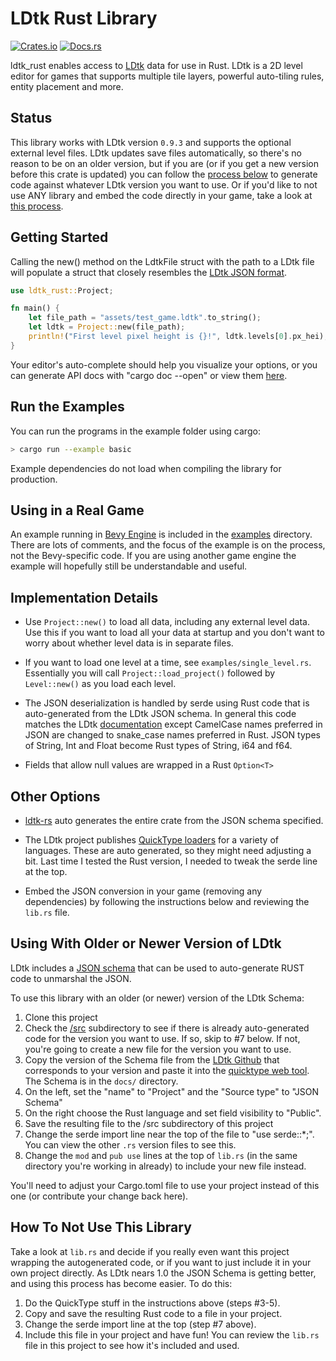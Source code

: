 
# LDtk Rust Library

[![Crates.io](https://img.shields.io/crates/v/ldtk_rust.svg)](https://crates.io/crates/ldtk_rust)
[![Docs.rs](https://docs.rs/ldtk_rust/badge.svg)](https://docs.rs/ldtk_rust)

ldtk_rust enables access to [LDtk](https://ldtk.io) data for use in Rust.
LDtk is a 2D level editor for games that supports multiple tile layers, powerful
auto-tiling rules, entity placement and more.

## Status

This library works with LDtk version `0.9.3` and supports the optional external
level files. LDtk updates save files automatically, so there's no reason to be
on an older version, but if you are (or if you get a new version before this
crate is updated) you can follow the [process below](#using-with-older-or-newer-version-of-ldtk) to
generate code against whatever LDtk version you want to use. Or if you'd like to 
not use ANY library and embed the code directly in your game, take a look at
[this process](#how-to-not-use-this-library).

## Getting Started

Calling the new() method on the LdtkFile struct with the path to a LDtk file will
populate a struct that closely resembles the [LDtk JSON format](https://ldtk.io/json/).

```rust
use ldtk_rust::Project;

fn main() {
    let file_path = "assets/test_game.ldtk".to_string();
    let ldtk = Project::new(file_path);
    println!("First level pixel height is {}!", ldtk.levels[0].px_hei);
}
```

Your editor's auto-complete should help you visualize your options, or you can generate
API docs with "cargo doc --open" or view them [here](https://docs.rs/ldtk_rust/).

## Run the Examples

You can run the programs in the example folder using cargo:

```bash
> cargo run --example basic
```

Example dependencies do not load when compiling the library for production.

## Using in a Real Game

An example running in [Bevy Engine](https://bevyengine.org/) is included in the
[examples](examples/) directory. There are lots of comments, and the focus of 
the example is on the process, not the Bevy-specific code. If you
are using another game engine the example will hopefully still be understandable 
and useful.

## Implementation Details

* Use `Project::new()` to load all data, including any external level data. Use
this if you want to load all your data at startup and you don't want to worry about
whether level data is in separate files.

* If you want to load one level at a time, see `examples/single_level.rs`. Essentially
you will call `Project::load_project()` followed by `Level::new()` as you load each
level.

* The JSON deserialization is handled by serde using Rust code that is auto-generated
from the LDtk JSON schema. In general this code matches the LDtk
[documentation](https://ldtk.io/json/) except CamelCase names preferred in JSON
are changed to snake_case names preferred in Rust. JSON types of String, Int and Float
become Rust types of String, i64 and f64.

* Fields that allow null values are wrapped in a Rust `Option<T>`

## Other Options

* [ldtk-rs](https://github.com/katharostech/LDtk-rs) auto generates the entire 
crate from the JSON schema specified.

* The LDtk project publishes [QuickType loaders](https://ldtk.io/api/) for a 
variety of languages. These are auto generated, so they might need adjusting a bit.
Last time I tested the Rust version, I needed to tweak the serde line at the top.

* Embed the JSON conversion in your game (removing any dependencies) by following
the instructions below and reviewing the `lib.rs` file.

## Using With Older or Newer Version of LDtk

LDtk includes a [JSON schema](https://github.com/deepnight/ldtk/blob/master/docs/JSON_SCHEMA.json)
that can be used to auto-generate RUST code to unmarshal the JSON.

To use this library with an older (or newer) version of the LDtk Schema:

1. Clone this project
2. Check the [/src](https://github.com/estivate/ldtk_rust/tree/master/src)
subdirectory to see if there is already auto-generated code for the version you
want to use. If so, skip to #7 below. If not, you're going to create a new file
for the version you want to use.
3. Copy the version of the Schema file from the [LDtk Github](https://github.com/deepnight/ldtk)
that corresponds to your version and paste it into the [quicktype web tool](https://quicktype.io/).
The Schema is in the `docs/` directory.
4. On the left, set the "name" to "Project" and the "Source type" to "JSON Schema"
5. On the right choose the Rust language and set field visibility to "Public".
6. Save the resulting file to the /src subdirectory of this project 
7. Change the serde import line near the top of the file to "use serde::*;". You 
can view the other `.rs` version files to see this.
8. Change the `mod` and `pub use` lines at the top of `lib.rs` (in the same
directory you're working in already) to include your new file instead.

You'll need to adjust your Cargo.toml file to use your project instead of this
one (or contribute your change back here).

## How To Not Use This Library

Take a look at `lib.rs` and decide if you really even want this
project wrapping the autogenerated code, or if you want to just include it
in your own project directly. As LDtk nears 1.0 the JSON Schema is getting
better, and using this process has become easier. To do this:

1. Do the QuickType stuff in the instructions above (steps #3-5).
2. Copy and save the resulting Rust code to a file in your project.
3. Change the serde import line at the top (step #7 above).
4. Include this file in your project and have fun! You can review
the `lib.rs` file in this project to see how it's included and used.